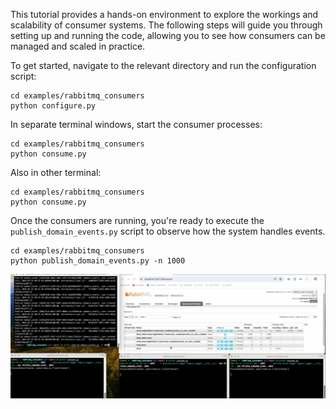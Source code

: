 This tutorial provides a hands-on environment to explore the workings and scalability of consumer systems.
The following steps will guide you through setting up and running the code, allowing you to see how consumers can be
managed and scaled in practice.


To get started, navigate to the relevant directory and run the configuration script:

```console
cd examples/rabbitmq_consumers
python configure.py
```

In separate terminal windows, start the consumer processes:

```console
cd examples/rabbitmq_consumers
python consume.py
```

Also in other terminal:
```console
cd examples/rabbitmq_consumers
python consume.py
```

Once the consumers are running, you're ready to execute the `publish_domain_events.py` script to observe how the system
handles events.

```console
cd examples/rabbitmq_consumers
python publish_domain_events.py -n 1000
```


![example](example.jpg)
